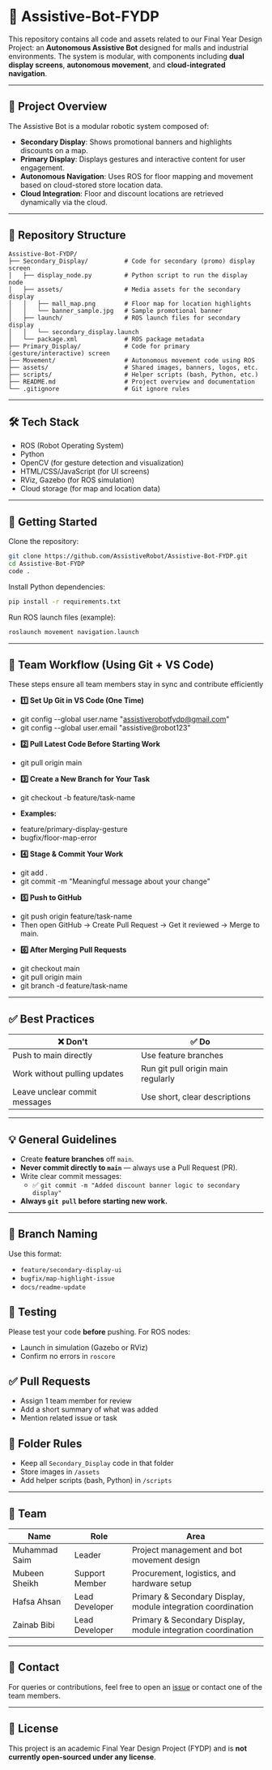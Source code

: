 # 🤖 Assistive-Bot-FYDP

This repository contains all code and assets related to our Final Year Design Project: an **Autonomous Assistive Bot** designed for malls and industrial environments. The system is modular, with components including **dual display screens**, **autonomous movement**, and **cloud-integrated navigation**.

---

## 🧠 Project Overview

The Assistive Bot is a modular robotic system composed of:

* **Secondary Display**: Shows promotional banners and highlights discounts on a map.
* **Primary Display**: Displays gestures and interactive content for user engagement.
* **Autonomous Navigation**: Uses ROS for floor mapping and movement based on cloud-stored store location data.
* **Cloud Integration**: Floor and discount locations are retrieved dynamically via the cloud.

---

## 📂 Repository Structure

```
Assistive-Bot-FYDP/
├── Secondary_Display/          # Code for secondary (promo) display screen
│   ├── display_node.py         # Python script to run the display node
│   ├── assets/                 # Media assets for the secondary display
│   │   ├── mall_map.png        # Floor map for location highlights
│   │   └── banner_sample.jpg   # Sample promotional banner
│   ├── launch/                 # ROS launch files for secondary display
│   │   └── secondary_display.launch
│   └── package.xml             # ROS package metadata
├── Primary_Display/            # Code for primary (gesture/interactive) screen
├── Movement/                   # Autonomous movement code using ROS
├── assets/                     # Shared images, banners, logos, etc.
├── scripts/                    # Helper scripts (bash, Python, etc.)
├── README.md                   # Project overview and documentation
└── .gitignore                  # Git ignore rules

```

---

## 🛠️ Tech Stack

* ROS (Robot Operating System)
* Python
* OpenCV (for gesture detection and visualization)
* HTML/CSS/JavaScript (for UI screens)
* RViz, Gazebo (for ROS simulation)
* Cloud storage (for map and location data)

---

## 🚀 Getting Started

Clone the repository:

```bash
git clone https://github.com/AssistiveRobot/Assistive-Bot-FYDP.git
cd Assistive-Bot-FYDP
code .
```

Install Python dependencies:

```bash
pip install -r requirements.txt
```

Run ROS launch files (example):

```bash
roslaunch movement navigation.launch
```

---

## 👥 Team Workflow (Using Git + VS Code)
These steps ensure all team members stay in sync and contribute efficiently

* **1️⃣ Set Up Git in VS Code (One Time)**
- git config --global user.name "assistiverobotfydp@gmail.com"
- git config --global user.email "assistive@robot123"

* **2️⃣ Pull Latest Code Before Starting Work**
- git pull origin main

* **3️⃣ Create a New Branch for Your Task**
- git checkout -b feature/task-name

* **Examples:**
- feature/primary-display-gesture
- bugfix/floor-map-error

* **4️⃣ Stage & Commit Your Work**
- git add .
- git commit -m "Meaningful message about your change"

* **5️⃣ Push to GitHub**
- git push origin feature/task-name
- Then open GitHub → Create Pull Request → Get it reviewed → Merge to main.

* **6️⃣ After Merging Pull Requests**

- git checkout main
- git pull origin main
- git branch -d feature/task-name

---

## ✅ Best Practices     

| ❌ Don't	                     |     ✅ Do                         |
| ------------------------------- | -----------------------------------|
| Push to main directly	          | Use feature branches               |
| Work without pulling updates	  |Run git pull origin main regularly  |
| Leave unclear commit messages	  |Use short, clear descriptions       |

---

## 💡 General Guidelines

- Create **feature branches** off `main`.
- **Never commit directly to `main`** — always use a Pull Request (PR).
- Write clear commit messages:
  - ✅ `git commit -m "Added discount banner logic to secondary display"`
- **Always `git pull` before starting new work.**

---

## 🌿 Branch Naming

Use this format:
- `feature/secondary-display-ui`
- `bugfix/map-highlight-issue`
- `docs/readme-update`

## 🧪 Testing

Please test your code **before** pushing. For ROS nodes:
- Launch in simulation (Gazebo or RViz)
- Confirm no errors in `roscore`

## ✅ Pull Requests

- Assign 1 team member for review
- Add a short summary of what was added
- Mention related issue or task

## 📁 Folder Rules

- Keep all `Secondary_Display` code in that folder
- Store images in `/assets`
- Add helper scripts (bash, Python) in `/scripts`

---

## 🙌 Team

| Name          | Role           | Area                                                         |
| ------------- | -------------- | ------------------------------------------------------------ |
| Muhammad Saim | Leader         | Project management and bot movement design                   |
| Mubeen Sheikh | Support Member | Procurement, logistics, and hardware setup                   |
| Hafsa Ahsan   | Lead Developer | Primary & Secondary Display, module integration coordination |
| Zainab Bibi   | Lead Developer | Primary & Secondary Display, module integration coordination |

---

## 📧 Contact

For queries or contributions, feel free to open an [issue](https://github.com/AssistiveRobot/Assistive-Bot-FYDP/) or contact one of the team members.

---

## 📜 License

This project is an academic Final Year Design Project (FYDP) and is **not currently open-sourced under any license**.
